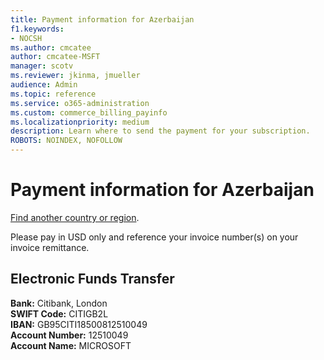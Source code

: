 ```yaml
---
title: Payment information for Azerbaijan
f1.keywords:
- NOCSH
ms.author: cmcatee
author: cmcatee-MSFT
manager: scotv
ms.reviewer: jkinma, jmueller
audience: Admin
ms.topic: reference
ms.service: o365-administration
ms.custom: commerce_billing_payinfo
ms.localizationpriority: medium
description: Learn where to send the payment for your subscription.
ROBOTS: NOINDEX, NOFOLLOW
---                                
```


# Payment information for Azerbaijan

[Find another country or region](../billing-and-payments/pay-for-your-subscription.md).

Please pay in USD only and reference your invoice number(s) on your invoice remittance.

## Electronic Funds Transfer

**Bank:** Citibank, London  
**SWIFT Code:** CITIGB2L  
**IBAN:** GB95CITI18500812510049  
**Account Number:** 12510049  
**Account Name:** MICROSOFT
